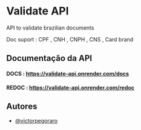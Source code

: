 # Validate API

API to validate brazilian documents

Doc suport : CPF , CNH , CNPH , CNS , Card brand

## Documentação da API

#### DOCS : https://validate-api.onrender.com/docs
#### REDOC : https://validate-api.onrender.com/redoc


## Autores

- [@victorpegoraro](https://github.com/victorpegoraro)

